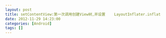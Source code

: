 ```yaml
---
layout: post
title: setContentView:第一次调用创建View树,并设置    LayoutInflater.inflate:创建View
date: 2012-11-29 14:23:00
categories: [Android]
tags: []
---
```

         